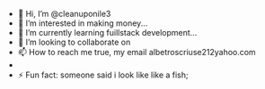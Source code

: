 - 👋 Hi, I’m @cleanuponile3
- 👀 I’m interested in making money...
- 🌱 I’m currently learning fuillstack development...
- 💞️ I’m looking to collaborate on 
- 📫 How to reach me true, my email albetroscriuse212yahoo.com 
- 
- ⚡ Fun fact: someone said i look like like a fish;

<!---
cleanuponile3/cleanuponile3 is a ✨ special ✨ repository because its `README.md` (this file) appears on your GitHub profile.
You can click the Preview link to take a look at your changes.
--->
